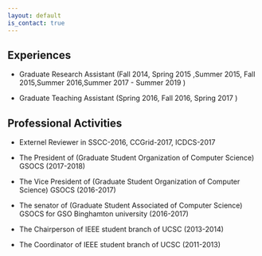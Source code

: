 ```yaml
---
layout: default
is_contact: true
---
```





## Experiences
+ Graduate Research Assistant (Fall 2014, Spring 2015 ,Summer 2015, Fall 2015,Summer 2016,Summer 2017 - Summer 2019 )

+ Graduate Teaching Assistant (Spring 2016, Fall 2016, Spring 2017 )


## Professional Activities

+ Externel Reviewer in SSCC-2016, CCGrid-2017, ICDCS-2017

+ The President of (Graduate Student Organization of Computer Science) GSOCS (2017-2018)

+ The Vice President of (Graduate Student Organization of Computer Science) GSOCS (2016-2017)

+ The senator of (Graduate Student Associated of Computer Science) GSOCS for GSO Binghamton university (2016-2017)

+ The Chairperson of IEEE student branch of UCSC (2013-2014)

+ The Coordinator of IEEE student branch of UCSC (2011-2013)
